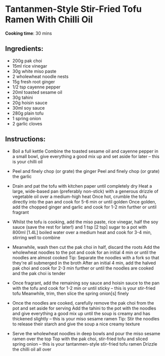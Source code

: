 # Tantanmen-Style Stir-Fried Tofu Ramen With Chilli Oil

**Cooking time**: 30 mins

## Ingredients:

- 200g pak choi
- 15ml rice vinegar
- 30g white miso paste
- 2 wholewheat noodle nests
- 15g fresh root ginger
- 1/2 tsp cayenne pepper
- 20ml toasted sesame oil
- 30g tahini
- 20g hoisin sauce
- 30ml soy sauce
- 280g plain tofu
- 1 spring onion
- 2 garlic cloves

## Instructions:

- Boil a full kettle
  Combine the toasted sesame oil and cayenne pepper in a small bowl, give everything a good mix up and set aside for later – this is your chilli oil

- Peel and finely chop (or grate) the ginger
  Peel and finely chop (or grate) the garlic

- Drain and pat the tofu with kitchen paper until completely dry
  Heat a large, wide-based pan (preferably non-stick) with a generous drizzle of vegetable oil over a medium-high heat
  Once hot, crumble the tofu directly into the pan and cook for 5-6 min or until golden
  Once golden, add the chopped ginger and garlic and cook for 1-2 min further or until fragrant

- Whilst the tofu is cooking, add the miso paste, rice vinegar, half the soy sauce (save the rest for later!) and 1 tsp [2 tsp] sugar to a pot with 800ml [1.4L] boiled water over a medium heat and cook for 3-4 min, stirring well to combine

- Meanwhile, wash then cut the pak choi in half, discard the roots
  Add the wholewheat noodles to the pot and cook for an initial 4 min or until the noodles are almost cooked
  Tip: Separate the noodles with a fork so that they're all submerged in the broth
  After an initial 4 min, add the halved pak choi and cook for 2-3 min further or until the noodles are cooked and the pak choi is tender

- Once fragrant, add the remaining soy sauce and hoisin sauce to the pan with the tofu and cook for 1-2 min or until sticky – this is your stir-fried tofu
  Meanwhile, trim, then slice the spring onion[s] finely

- Once the noodles are cooked, carefully remove the pak choi from the pot and set aside for serving
  Add the tahini to the pot with the noodles and give everything a good mix up until the soup is creamy and has thickened slightly – this is your miso sesame ramen
  Tip: Stir the noodles to release their starch and give the soup a nice creamy texture

- Serve the wholewheat noodles in deep bowls and pour the miso sesame ramen over the top
  Top with the pak choi, stir-fried tofu and sliced spring onion – this is your tantanmen-style stir-fried tofu ramen
  Drizzle the chilli oil all over
